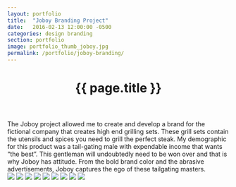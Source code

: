 ```yaml
---
layout: portfolio
title:  "Joboy Branding Project"
date:   2016-02-13 12:00:00 -0500
categories: design branding
section: portfolio
image: portfolio_thumb_joboy.jpg
permalink: /portfolio/joboy-branding/
---
```


<div class="portfolio-content">
  <header class="post-header">
   <h1 class="post-title">{{ page.title }}</h1>
  </header>
  The Joboy project allowed me to create and develop a brand
  for the fictional company that creates high end grilling sets.
  These grill sets contain the utensils and spices you need to
  grill the perfect steak. My demographic for this product was a
  tail-gating male with expendable income that wants “the best”.
  This gentleman will undoubtedly need to be won over and that
  is why Joboy has attitude. From the bold brand color and the
  abrasive advertisements, Joboy captures the ego of these tailgating
  masters.  
</div>

<section class="portfolio-image-wrapper">
<img src="../../images/portfolio/joboy_branding/joboy_branding.jpg">
<img src="../../images/portfolio/joboy_branding/joboy_branding2.jpg">
<img src="../../images/portfolio/joboy_branding/joboy_branding3.jpg">
<img src="../../images/portfolio/joboy_branding/joboy_branding4.jpg">
<img src="../../images/portfolio/joboy_branding/joboy_branding5.jpg">
<img src="../../images/portfolio/joboy_branding/joboy_branding6.jpg">
<img src="../../images/portfolio/joboy_branding/joboy_branding7.jpg">
<img src="../../images/portfolio/joboy_branding/joboy_branding9.jpg">
<img src="../../images/portfolio/joboy_branding/joboy_branding10.jpg">
</section>